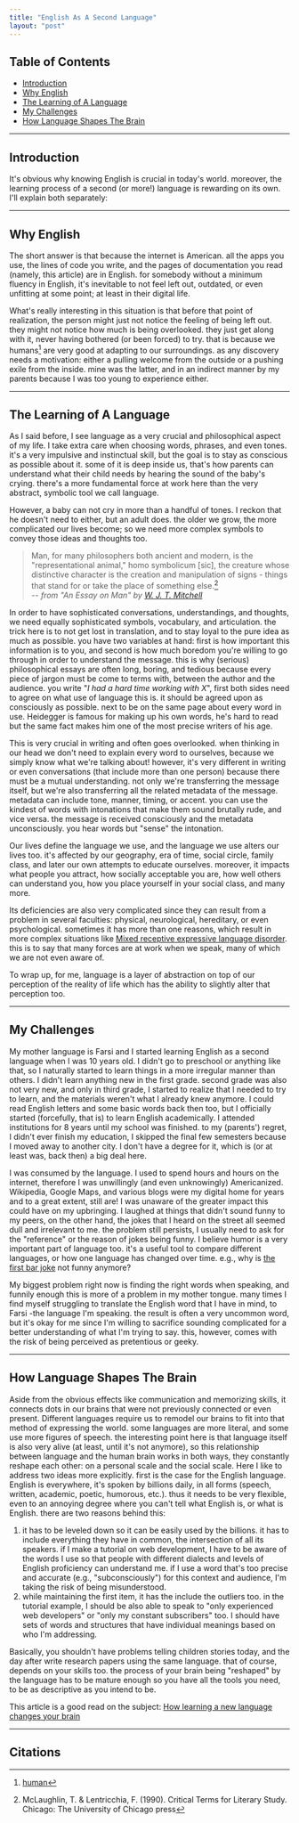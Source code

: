 ```yaml
---
title: "English As A Second Language"
layout: "post"
---
```


## Table of Contents
- [Introduction](#introduction)
- [Why English](#why-english)
- [The Learning of A Language](#the-learning-of-a-language)
- [My Challenges](#my-challenges)
- [How Language Shapes The Brain](#how-language-shapes-the-brain)

---

## Introduction
It's obvious why knowing English is crucial in today's world. moreover, the learning process of a second (or more!) language is rewarding on its own. I'll explain both separately:

---

## Why English
The short answer is that because the internet is American. all the apps you use, the lines of code you write, and the pages of documentation you read (namely, this article) are in English. for somebody without a minimum fluency in English, it's inevitable to not feel left out, outdated, or even unfitting at some point; at least in their digital life.

What's really interesting in this situation is that before that point of realization, the person might just not notice the feeling of being left out. they might not notice how much is being overlooked. they just get along with it, never having bothered (or been forced) to try. that is because we humans[^2] are very good at adapting to our surroundings. as any discovery needs a motivation: either a pulling welcome from the outside or a pushing exile from the inside. mine was the latter, and in an indirect manner by my parents because I was too young to experience either.

---

## The Learning of A Language
As I said before, I see language as a very crucial and philosophical aspect of my life. I take extra care when choosing words, phrases, and even tones. it's a very impulsive and instinctual skill, but the goal is to stay as conscious as possible about it. some of it is deep inside us, that's how parents can understand what their child needs by hearing the sound of the baby's crying. there's a more fundamental force at work here than the very abstract, symbolic tool we call language.

However, a baby can not cry in more than a handful of tones. I reckon that he doesn't need to either, but an adult does. the older we grow, the more complicated our lives become; so we need more complex symbols to convey those ideas and thoughts too.

> Man, for many philosophers both ancient and modern, is the "representational animal," homo symbolicum [sic], the creature whose distinctive character is the creation and manipulation of signs - things that stand for or take the place of something else.[^1]  
> -- _from "An Essay on Man" by [W. J. T. Mitchell](https://en.wikipedia.org/wiki/W._J._T._Mitchell)_

In order to have sophisticated conversations, understandings, and thoughts, we need equally sophisticated symbols, vocabulary, and articulation. the trick here is to not get lost in translation, and to stay loyal to the pure idea as much as possible. you have two variables at hand: first is how important this information is to you, and second is how much boredom you're willing to go through in order to understand the message. this is why (serious) philosophical essays are often long, boring, and tedious because every piece of jargon must be come to terms with, between the author and the audience. you write "_I had a hard time working with X_", first both sides need to agree on what use of language this is. it should be agreed upon as consciously as possible. next to be on the same page about every word in use. Heidegger is famous for making up his own words, he's hard to read but the same fact makes him one of the most precise writers of his age.

This is very crucial in writing and often goes overlooked. when thinking in our head we don't need to explain every word to ourselves, because we simply know what we're talking about! however, it's very different in writing or even conversations (that include more than one person) because there must be a mutual understanding. not only we're transferring the message itself, but we're also transferring all the related metadata of the message. metadata can include tone, manner, timing, or accent. you can use the kindest of words with intonations that make them sound brutally rude, and vice versa. the message is received consciously and the metadata unconsciously. you hear words but "sense" the intonation.

Our lives define the language we use, and the language we use alters our lives too. it's affected by our geography, era of time, social circle, family class, and later our own attempts to educate ourselves. moreover, it impacts what people you attract, how socially acceptable you are, how well others can understand you, how you place yourself in your social class, and many more.

Its deficiencies are also very complicated since they can result from a problem in several faculties: physical, neurological, hereditary, or even psychological. sometimes it has more than one reasons, which result in more complex situations like [Mixed receptive expressive language disorder](https://en.wikipedia.org/wiki/Mixed_receptive-expressive_language_disorder). this is to say that many forces are at work when we speak, many of which we are not even aware of.

To wrap up, for me, language is a layer of abstraction on top of our perception of the reality of life which has the ability to slightly alter that perception too.

---

## My Challenges
My mother language is Farsi and I started learning English as a second language when I was 10 years old. I didn't go to preschool or anything like that, so I naturally started to learn things in a more irregular manner than others. I didn't learn anything new in the first grade. second grade was also not very new, and only in third grade, I started to realize that I needed to try to learn, and the materials weren't what I already knew anymore. I could read English letters and some basic words back then too, but I officially started (forcefully, that is) to learn English academically. I attended institutions for 8 years until my school was finished. to my (parents') regret, I didn't ever finish my education, I skipped the final few semesters because I moved away to another city. I don't have a degree for it, which is (or at least was, back then) a big deal here.

I was consumed by the language. I used to spend hours and hours on the internet, therefore I was unwillingly (and even unknowingly) Americanized. Wikipedia, Google Maps, and various blogs were my digital home for years and to a great extent, still are! I was unaware of the greater impact this could have on my upbringing. I laughed at things that didn't sound funny to my peers, on the other hand, the jokes that I heard on the street all seemed dull and irrelevant to me. the problem still persists, I usually need to ask for the "reference" or the reason of jokes being funny. I believe humor is a very important part of language too. it's a useful tool to compare different languages, or how one language has changed over time. e.g., why is [the first bar joke](https://en.wikipedia.org/wiki/Bar_joke#First_recorded_example) not funny anymore?

My biggest problem right now is finding the right words when speaking, and funnily enough this is more of a problem in my mother tongue. many times I find myself struggling to translate the English word that I have in mind, to Farsi -the language I'm speaking. the result is often a very uncommon word, but it's okay for me since I'm willing to sacrifice sounding complicated for a better understanding of what I'm trying to say. this, however, comes with the risk of being perceived as pretentious or geeky.

---

## How Language Shapes The Brain
Aside from the obvious effects like communication and memorizing skills, it connects dots in our brains that were not previously connected or even present.
Different languages require us to remodel our brains to fit into that method of expressing the world. some languages are more literal, and some use more figures of speech. the interesting point here is that language itself is also very alive (at least, until it's not anymore), so this relationship between language and the human brain works in both ways, they constantly reshape each other: on a personal scale and the social scale.
Here I like to address two ideas more explicitly. first is the case for the English language. English is everywhere, it's spoken by billions daily, in all forms (speech, written, academic, poetic, humorous, etc.). thus it needs to be very flexible, even to an annoying degree where you can't tell what English is, or what is English. there are two reasons behind this:
1. it has to be leveled down so it can be easily used by the billions. it has to include everything they have in common, the intersection of all its speakers. if I make a tutorial on web development, I have to be aware of the words I use so that people with different dialects and levels of English proficiency can understand me. if I use a word that's too precise and accurate (e.g., "subconsciously") for this context and audience, I'm taking the risk of being misunderstood.
2. while maintaining the first item, it has the include the outliers too. in the tutorial example, I should be also able to speak to "only experienced web developers" or "only my constant subscribers" too. I should have sets of words and structures that have individual meanings based on who I'm addressing.

Basically, you shouldn't have problems telling children stories today, and the day after write research papers using the same language. that of course, depends on your skills too. the process of your brain being "reshaped" by the language has to be mature enough so you have all the tools you need, to be as descriptive as you intend to be.

This article is a good read on the subject: [How learning a new language changes your brain](https://www.cambridge.org/elt/blog/2022/04/29/learning-language-changes-your-brain/)

---

## Citations
[^1]: McLaughlin, T. & Lentricchia, F. (1990). Critical Terms for Literary Study. Chicago: The University of Chicago press
[^2]: [human](/meta-glossary/#human)
